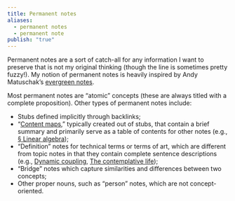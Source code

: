 ```yaml
---
title: Permanent notes
aliases:
  - permanent notes
  - permanent note
publish: "true"
---
```

Permanent notes are a sort of catch-all for any information I want to preserve that is not my original thinking (though the line is sometimes pretty fuzzy!). My notion of permanent notes is heavily inspired by Andy Matuschak’s [evergreen notes](https://notes.andymatuschak.org/Evergreen_notes). 

Most permanent notes are “atomic” concepts (these are always titled with a complete proposition). Other types of permanent notes include:
- Stubs defined implicitly through backlinks;
- “[Content maps](https://by2328.github.io/garden/tags/moc),” typically created out of stubs, that contain a brief summary and primarily serve as a table of contents for other notes (e.g., [§ Linear algebra](https://by2328.github.io/garden/%C2%A7-Linear-algebra));
- “Definition” notes for technical terms or terms of art, which are different from topic notes in that they contain complete sentence descriptions (e.g., [Dynamic coupling](https://by2328.github.io/garden/Dynamic-coupling), [The contemplative life](https://by2328.github.io/garden/The-contemplative-life));
- “Bridge” notes which capture similarities and differences between two concepts;
- Other proper nouns, such as “person” notes, which are not concept-oriented.
